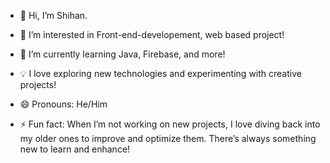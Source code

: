 - 👋 Hi, I’m Shihan.
- 👀 I’m interested in Front-end-developement, web based project!
- 🌱 I’m currently learning Java, Firebase, and more!
- 💡 I love exploring new technologies and experimenting with creative projects!
- 😄 Pronouns: He/Him
  
- ⚡ Fun fact: When I’m not working on new projects, I love diving back into my older ones to improve and optimize them. There’s always something new to learn and enhance! 
  <!---- 📫 How to reach me:  ... --->
<!---
ShihanRishad/ShihanRishad is a ✨ special ✨ repository because its `README.md` (this file) appears on your GitHub profile.
You can click the Preview link to take a look at your changes.
--->
